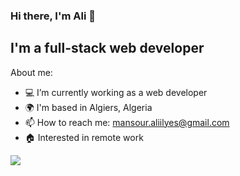 ### Hi there, I'm Ali 👋
## I'm a full-stack web developer

About me:

- :computer: I’m currently working as a web developer
- :earth_africa: I'm based in Algiers, Algeria
- 📫 How to reach me: mansour.aliilyes@gmail.com
- :house: Interested in remote work  
<!--
**ilyes-msr/ilyes-msr** is a ✨ _special_ ✨ repository because its `README.md` (this file) appears on your GitHub profile.


-->
![](https://komarev.com/ghpvc/?username=ilyes-msr)
